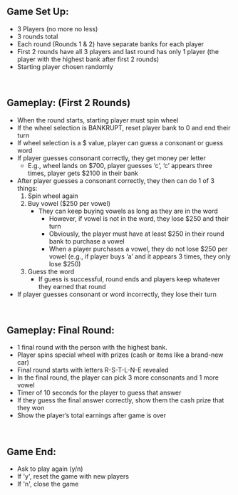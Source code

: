 ## Game Set Up:

* 3 Players (no more no less)
* 3 rounds total
* Each round (Rounds 1 & 2) have separate banks for each player
* First 2 rounds have all 3 players and last round has only 1 player (the player with the highest bank after first 2 rounds)
* Starting player chosen randomly 

<br />

## Gameplay: (First 2 Rounds)


* When the round starts, starting player must spin wheel
* If the wheel selection is BANKRUPT, reset player bank to 0 and end their turn
* If wheel selection is a $ value, player can guess a consonant or guess word
* If player guesses consonant correctly, they get money per letter 
    * E.g., wheel lands on $700, player guesses ‘c’, ‘c’ appears three times, player gets $2100 in their bank
* After player guesses a consonant correctly, they then can do 1 of 3 things:
    1. Spin wheel again
    2. Buy vowel ($250 per vowel) 
        * They can keep buying vowels as long as they are in the word
            * However, if vowel is not in the word, they lose $250 and their turn
            * Obviously, the player must have at least $250 in their round bank to purchase a vowel
            * When a player purchases a vowel, they do not lose $250 per vowel (e.g., if player buys ‘a’ and it appears 3 times, they only lose $250)
    3. Guess the word
        * If guess is successful, round ends and players keep whatever they earned that round
* If player guesses consonant or word incorrectly, they lose their turn


<br />

## Gameplay: Final Round:

* 1 final round with the person with the highest bank.
* Player spins special wheel with prizes (cash or items like a brand-new car)
* Final round starts with letters R-S-T-L-N-E revealed
* In the final round, the player can pick 3 more consonants and 1 more vowel
* Timer of 10 seconds for the player to guess that answer
* If they guess the final answer correctly, show them the cash prize that they won
* Show the player’s total earnings after game is over

<br />

## Game End:

* Ask to play again (y/n)
* If 'y', reset the game with new players
* If 'n', close the game
